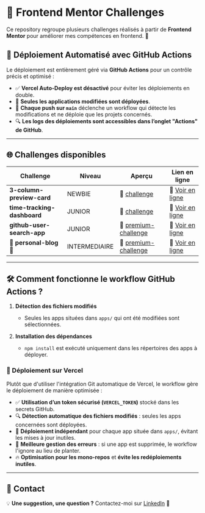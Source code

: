 # 🎨 Frontend Mentor Challenges

Ce repository regroupe plusieurs challenges réalisés à partir de **Frontend Mentor** pour améliorer mes compétences en frontend. 🚀

## 🚀 Déploiement Automatisé avec GitHub Actions

Le déploiement est entièrement géré via **GitHub Actions** pour un contrôle précis et optimisé :

- ✅ **Vercel Auto-Deploy est désactivé** pour éviter les déploiements en double.
- 🚀 **Seules les applications modifiées sont déployées**.
- 📂 **Chaque push sur `main`** déclenche un workflow qui détecte les modifications et ne déploie que les projets concernés.
- 🔍 **Les logs des déploiements sont accessibles dans l’onglet "Actions" de GitHub**.

---

## 🌐 Challenges disponibles

| Challenge                   | Niveau        | Aperçu                                                 | Lien en ligne                                                              |
| --------------------------- | ------------- | ------------------------------------------------------ | -------------------------------------------------------------------------- |
| **3-column-preview-card**   | NEWBIE        | 🔗 [challenge](./apps/3-column-preview-card/)          | 🚀 [Voir en ligne](https://3-column-preview-card-swart-nu.vercel.app/)     |
| **time-tracking-dashboard** | JUNIOR        | 🔗 [challenge](./apps/time-tracking-dashboard/)        | 🚀 [Voir en ligne](https://time-tracking-dashboard-rho-nine.vercel.app/)   |
| **github-user-search-app**  | JUNIOR        | 🔗 [premium-challenge](./apps/github-user-search-app/) | 🚀 [Voir en ligne](https://github-user-search-app-lovat-seven.vercel.app/) |
| 🚧 **personal-blog** 🚧     | INTERMEDIAIRE | 🔗 [premium-challenge](./apps/personal-blog/)          | 🚀 [Voir en ligne](https://personal-blog-five-tawny.vercel.app/)           |

---

## 🛠 Comment fonctionne le workflow GitHub Actions ?

1. **Détection des fichiers modifiés**

   - Seules les apps situées dans `apps/` qui ont été modifiées sont sélectionnées.

2. **Installation des dépendances**

   - `npm install` est exécuté uniquement dans les répertoires des apps à déployer.

### 🚀 Déploiement sur Vercel

Plutôt que d'utiliser l'intégration Git automatique de Vercel, le workflow gère le déploiement de manière optimisée :

- ✅ **Utilisation d’un token sécurisé (`VERCEL_TOKEN`)** stocké dans les secrets GitHub.
- 🔍 **Détection automatique des fichiers modifiés** : seules les apps concernées sont déployées.
- 📂 **Déploiement indépendant** pour chaque app située dans `apps/`, évitant les mises à jour inutiles.
- 🔄 **Meilleure gestion des erreurs** : si une app est supprimée, le workflow l'ignore au lieu de planter.
- 🔥 **Optimisation pour les mono-repos** et **évite les redéploiements inutiles**.

---

## 📮 Contact

💡 **Une suggestion, une question ?** Contactez-moi sur [LinkedIn](https://www.linkedin.com/in/florence-martin-922b3861/) 🚀
